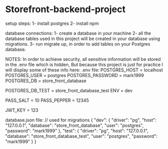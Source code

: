 # Storefront-backend-project

setup steps:
1- install postgres
2- install npm

database connections:
1- create a database in your machine
2- all the database tables used in this project will be created in your database using migrations.
3- run migrate up, in order to add tables on your Postgres database.

NOTES:
In order to achieve security, all sensitive information will be stored in the .env file which is hidden,
But because this project is just for practice I will display some of these info here:
.env file:
POSTGRES_HOST = localhost
POSTGRES_USER = postgres
POSTGRES_PASSWORD = mark1999
POSTGRES_DB = store_front_database


POSTGRES_DB_TEST = store_front_database_test
ENV = dev

PASS_SALT = 10
PASS_PEPPER = 12345

JWT_KEY = 123

database.json file: // used for migrations
{
    "dev": {
      "driver": "pg",
      "host": "127.0.0.1",
      "database": "store_front_database",
      "user": "postgres",
      "password": "mark1999"
    },
    "test": {
      "driver": "pg",
      "host": "127.0.0.1",
      "database": "store_front_database_test",
      "user": "postgres",
      "password": "mark1999"
    }
}


